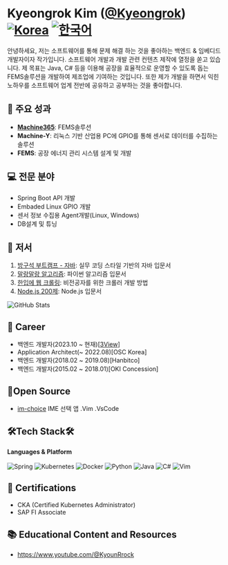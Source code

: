 # Kyeongrok Kim ([@Kyeongrok](https://github.com/Kyeongrok))[![Korea](https://img.shields.io/badge/README.md-English-blue.svg)](README_EN.md) [![한국어](https://img.shields.io/badge/README.md-한국어-green.svg)](README.md)
안녕하세요, 저는 소프트웨어를 통해 문제 해결 하는 것을 좋아하는 백엔드 & 임베디드 개발자이자 작가입니다. 소프트웨어 개발과 개발 관련 컨텐츠 제작에 열정을 쏟고 있습니다. 제 목표는 Java, C# 등을 이용해 공장을 효율적으로 운영할 수 있도록 돕는 FEMS솔루션을 개발하여 제조업에 기여하는 것입니다. 또한 제가 개발을 하면서 익힌 노하우를 소프트웨어 업계 전반에 공유하고 공부하는 것을 좋아합니다.


## 🚀 주요 성과
- [**Machine365**](https://machine365.ai): FEMS솔루션
- **Machine-Y**: 리눅스 기반 산업용 PC에 GPIO를 통해 센서로 데이터를 수집하는 솔루션
- **FEMS**: 공장 에너지 관리 시스템 설계 및 개발

## 💻 전문 분야
- Spring Boot API 개발
- Embaded Linux GPIO 개발
- 센서 정보 수집용 Agent개발(Linux, Windows)
- DB설계 및 튜닝

## 🌟 저서
1. [방구석 부트캠프 - 자바](https://www.yes24.com/Product/Goods/134640852): 실무 코딩 스타일 기반의 자바 입문서
2. [말랑말랑 알고리즘](): 파이썬 알고리즘 입문서
3. [한입에 웹 크롤링](): 비전공자를 위한 크롤러 개발 방법
4. [Node.js 200제](): Node.js 입문서

![GitHub Stats](https://github-readme-stats.vercel.app/api?username=Kyeongrok)

## 👋 Career
- 백엔드 개발자(2023.10 ~ 현재)[[3View](https://e3view.com/)]
- Application Architect(~ 2022.08)[OSC Korea]
- 백엔드 개발자(2018.02 ~ 2019.08)[Hanbitco]
- 백엔드 개발자(2015.02 ~ 2018.01)[OKI Concession]

## 🎨Open Source
- [im-choice](https://github.com/Kyeongrok/im-choice) IME 선택 앱 .Vim .VsCode

## 🛠Tech Stack🛠
**Languages & Platform**<br><br>
![Spring](https://img.shields.io/badge/spring-%236DB33F.svg?style=for-the-badge&logo=spring&logoColor=white)
![Kubernetes](https://img.shields.io/badge/kubernetes-%23326ce5.svg?style=for-the-badge&logo=kubernetes&logoColor=white)
![Docker](https://img.shields.io/badge/docker-%230db7ed.svg?style=for-the-badge&logo=docker&logoColor=white)
![Python](https://img.shields.io/badge/python-3670A0?style=for-the-badge&logo=python&logoColor=ffdd54)
![Java](https://img.shields.io/badge/java-%23ED8B00.svg?style=for-the-badge&logo=openjdk&logoColor=white)
![C#](https://img.shields.io/badge/c%23-%23239120.svg?style=for-the-badge&logo=c-sharp&logoColor=white)
![Vim](https://img.shields.io/badge/VIM-%2311AB00.svg?style=for-the-badge&logo=vim&logoColor=white)

## 📜 Certifications
- CKA (Certified Kubernetes Administrator)
- SAP FI Associate

## 📚 Educational Content and Resources
- https://www.youtube.com/@KyounRrock

<!---
Kyeongrok/Kyeongrok is a ✨ special ✨ repository because its `README.md` (this file) appears on your GitHub profile.
You can click the Preview link to take a look at your changes.
--->
